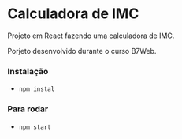 # Calculadora de IMC

Projeto em React fazendo uma calculadora de IMC.

Porjeto desenvolvido durante o curso B7Web.

### Instalação

- `npm instal`

### Para rodar 
- `npm start`